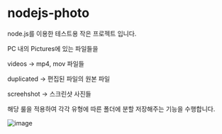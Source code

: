 # nodejs-photo
node.js를 이용한 테스트용 작은 프로젝트 입니다.

PC 내의 Pictures에 있는 파일들을

videos -> mp4, mov 파일들

duplicated -> 편집된 파일의 원본 파일

screehshot -> 스크린샷 사진들

해당 룰을 적용하여 각각 유형에 따른 폴더에 분할 저장해주는 기능을 수행합니다. 

![image](https://github.com/Lee-Soojin/Photo/assets/76468868/7ab71d3f-290a-451b-a026-676db73e7239)
